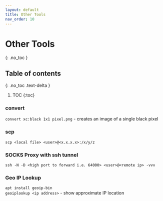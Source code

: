 ```yaml
---
layout: default
title: Other Tools
nav_order: 10
---
```



# Other Tools
{: .no_toc }

## Table of contents
{: .no_toc .text-delta }

1. TOC
{:toc}


### convert

`convert xc:black 1x1 pixel.png` - creates an image of a single black pixel

### scp

`scp <local file> <user>@<x.x.x.x>:/x/y/z`

### SOCKS Proxy with ssh tunnel

`ssh -N -D <high port to forward i.e. 64000> <user>@<remote ip> -vvv`
 
### Geo IP Lookup

`apt install geoip-bin`  
`geoiplookup <ip address>` - show approximate IP location
